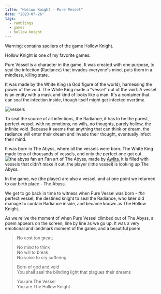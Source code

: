 ```yaml
---
title: "Hollow Knight - Pure Vessel"
date: "2023-07-26"
tags:
  - ramblings
  - games
  - hollow knight
---
```


Warning: contains spoilers of the game Hollow Knight.

Hollow Knight is one of my favorite games.

Pure Vessel is a character in the game.
It was created with one purpose, to seal the infection (Radiance) that invades everyone's mind, puts them in a mindless, killing state.

It was made by the White King (a God figure of the world), harnessing the power of the void.
The White King made a "vessel" out of the void. A vessel is an entity with a mask and kind of looks like a man.
It's a container that can seal the infection inside, though itself might get infected overtime.

![vessels](https://steamuserimages-a.akamaihd.net/ugc/1768198327105912021/C7B7D1D6FBADD04C472A23549824095CE18728D4/?imw=637&imh=358&ima=fit&impolicy=Letterbox&imcolor=%23000000&letterbox=true)

To seal the source of all infections, the Radiance,
it has to be the purest, perfect vessel, with no emotions, no wills, no thoughts, purely hollow, the infinite void.
Because it seems that anything that can think or dream, the radiance will enter their dream and invade their thought, eventually infect their mind.

It was born in The Abyss, where all the vessels were born.
The White King made tens of thousands of vessels, and only the perfect one got out.
![the abyss fan art](https://images-wixmp-ed30a86b8c4ca887773594c2.wixmp.com/f/0ce7786d-c24a-4c55-b90b-090cd82bc80d/dcce9rj-28ad28db-cb83-4e04-a1d6-d1c6e6b5043d.jpg/v1/fill/w_1600,h_900,q_75,strp/hope___hollow_knight_by_awlita_dcce9rj-fullview.jpg?token=eyJ0eXAiOiJKV1QiLCJhbGciOiJIUzI1NiJ9.eyJzdWIiOiJ1cm46YXBwOjdlMGQxODg5ODIyNjQzNzNhNWYwZDQxNWVhMGQyNmUwIiwiaXNzIjoidXJuOmFwcDo3ZTBkMTg4OTgyMjY0MzczYTVmMGQ0MTVlYTBkMjZlMCIsIm9iaiI6W1t7ImhlaWdodCI6Ijw9OTAwIiwicGF0aCI6IlwvZlwvMGNlNzc4NmQtYzI0YS00YzU1LWI5MGItMDkwY2Q4MmJjODBkXC9kY2NlOXJqLTI4YWQyOGRiLWNiODMtNGUwNC1hMWQ2LWQxYzZlNmI1MDQzZC5qcGciLCJ3aWR0aCI6Ijw9MTYwMCJ9XV0sImF1ZCI6WyJ1cm46c2VydmljZTppbWFnZS5vcGVyYXRpb25zIl19.aJ9oPfCdwuC-sDffcVsdK_ylXan1aiFPDExpgyKFssc)
	Fan art of The Abyss, made by [Awlita](https://www.deviantart.com/awlita/art/Hope-Hollow-Knight-746415343), it is filled with vessels that didn't make it out, the player (little vessel) is looking up The Abyss.

In the game, we (the player) are also a vessel, and at one point we returned to our birth place - The Abyss.

We get to go back in time to witness when Pure Vessel was born - *the* perfect vessel, the destined knight to seal the Radiance, who later did manage to contain Radiance inside, and became known as The Hollow Knight.

As we relive the moment of when Pure Vessel climbed out of The Abyss, a poem appears on the screen, line by line as we go up. It was a very emotional and landmark moment of the game, and a beautiful poem.

> No cost too great.
> 
> No mind to think <br>
> No will to break <br>
> No voice to cry suffering
> 
> Born of god and void <br>
> You shall seal the blinding light that plagues their dreams
> 
> You are The Vessel <br>
> You are The Hollow Knight